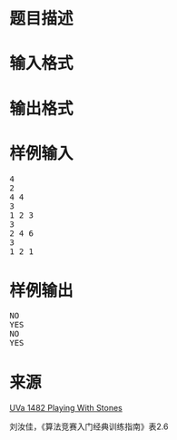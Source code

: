 

# 题目描述



# 输入格式



# 输出格式



# 样例输入


<pre>4
2
4 4
3
1 2 3
3
2 4 6
3
1 2 1
</pre>

# 样例输出


<pre>NO
YES
NO
YES</pre>

# 来源


<p>
<a href="http://uva.onlinejudge.org/index.php?option=com_onlinejudge&amp;Itemid=8&amp;category=477&amp;page=show_problem&amp;problem=4228" target="_blank">UVa 1482 Playing With Stones</a> 
</p>
<p>
刘汝佳，《算法竞赛入门经典训练指南》表2.6
</p>
